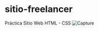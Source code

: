 # sitio-freelancer
Práctica Sitio Web HTML - CSS
![Capture](https://user-images.githubusercontent.com/69733897/180154577-76e78c75-5592-4097-85de-fbb49948e449.PNG)
